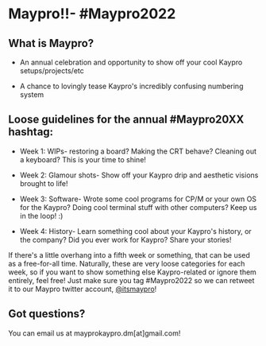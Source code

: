 # Maypro!!- #Maypro2022

## What is Maypro? 
- An annual celebration and opportunity to show off your cool Kaypro
setups/projects/etc

- A chance to lovingly tease Kaypro's incredibly confusing numbering system

## Loose guidelines for the annual #Maypro20XX hashtag:
- Week 1: WIPs- restoring a board? Making the CRT behave? Cleaning out a
keyboard? This is your time to shine!

- Week 2: Glamour shots- Show off your Kaypro drip and aesthetic visions
brought to life!

- Week 3: Software- Wrote some cool programs for CP/M or your own OS for the
Kaypro? Doing cool terminal stuff with other computers? Keep us in the loop!
:)

- Week 4: History- Learn something cool about your Kaypro's history, or the
company? Did you ever work for Kaypro? Share your stories!


If there's a little overhang into a fifth week or something, that can be
used as a free-for-all time. Naturally, these are very loose categories for
each week, so if you want to show something else Kaypro-related or ignore 
them entirely, feel free! Just make sure you tag #Maypro2022 so we can
retweet it to our Maypro twitter account, [@itsmaypro](https://twitter.com/itsmaypro)! 

## Got questions?
You can email us at mayprokaypro.dm[at]gmail.com!

